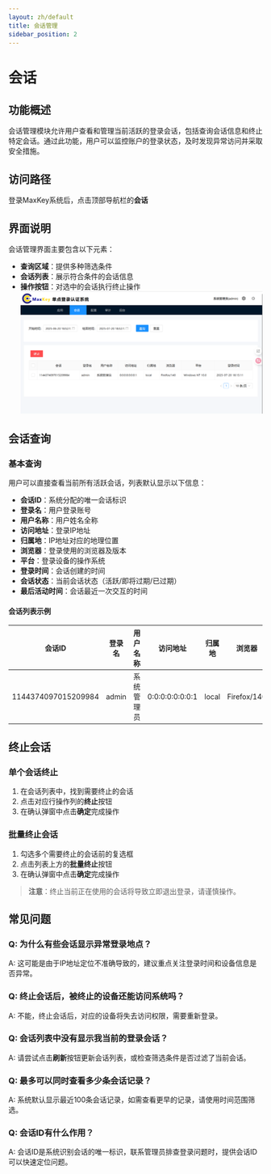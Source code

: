 ```yaml
---
layout: zh/default
title: 会话管理
sidebar_position: 2
---
```

# 会话

## 功能概述
会话管理模块允许用户查看和管理当前活跃的登录会话，包括查询会话信息和终止特定会话。通过此功能，用户可以监控账户的登录状态，及时发现异常访问并采取安全措施。

## 访问路径
登录MaxKey系统后，点击顶部导航栏的**会话**


## 界面说明
会话管理界面主要包含以下元素：
- **查询区域**：提供多种筛选条件
- **会话列表**：展示符合条件的会话信息
- **操作按钮**：对选中的会话执行终止操作
![会话管理](../../../../static/images/authentication/会话管理.png)

## 会话查询
### 基本查询
用户可以直接查看当前所有活跃会话，列表默认显示以下信息：
- **会话ID**：系统分配的唯一会话标识
- **登录名**：用户登录账号
- **用户名称**：用户姓名全称
- **访问地址**：登录IP地址
- **归属地**：IP地址对应的地理位置
- **浏览器**：登录使用的浏览器及版本
- **平台**：登录设备的操作系统
- **登录时间**：会话创建的时间
- **会话状态**：当前会话状态（活跃/即将过期/已过期）
- **最后活动时间**：会话最近一次交互的时间

#### 会话列表示例

| 会话ID | 登录名 | 用户名称 | 访问地址 | 归属地 | 浏览器 | 平台 | 登录时间 | 会话状态 | 最后活动时间 |
|--------|--------|----------|----------|--------|--------|------|----------|----------|--------------|
| 1144374097015209984 | admin | 系统管理员 | 0:0:0:0:0:0:0:1 | local | Firefox/140 | Windows NT 10.0 | 2025-07-20 18:15:11 | 活跃 | 2025-07-20 18:30:25 |



## 终止会话
### 单个会话终止
1. 在会话列表中，找到需要终止的会话
2. 点击对应行操作列的**终止**按钮
3. 在确认弹窗中点击**确定**完成操作

### 批量终止会话
1. 勾选多个需要终止的会话前的复选框
2. 点击列表上方的**批量终止**按钮
3. 在确认弹窗中点击**确定**完成操作

> **注意**：终止当前正在使用的会话将导致立即退出登录，请谨慎操作。

## 常见问题
### Q: 为什么有些会话显示异常登录地点？
A: 这可能是由于IP地址定位不准确导致的，建议重点关注登录时间和设备信息是否异常。

### Q: 终止会话后，被终止的设备还能访问系统吗？
A: 不能，终止会话后，对应的设备将失去访问权限，需要重新登录。

### Q: 会话列表中没有显示我当前的登录会话？
A: 请尝试点击**刷新**按钮更新会话列表，或检查筛选条件是否过滤了当前会话。

### Q: 最多可以同时查看多少条会话记录？
A: 系统默认显示最近100条会话记录，如需查看更早的记录，请使用时间范围筛选。

### Q: 会话ID有什么作用？
A: 会话ID是系统识别会话的唯一标识，联系管理员排查登录问题时，提供会话ID可以快速定位问题。